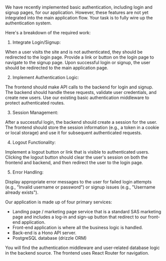We have recently implemented basic authentication, including login and signup pages, for our application. However, these features are not yet integrated into the main application flow. Your task is to fully wire up the authentication system.

Here's a breakdown of the required work:

1. Integrate Login/Signup:

When a user visits the site and is not authenticated, they should be redirected to the login page.
Provide a link or button on the login page to navigate to the signup page.
Upon successful login or signup, the user should be redirected to the main application page.

2. Implement Authentication Logic:

The frontend should make API calls to the backend for login and signup.
The backend should handle these requests, validate user credentials, and create new users.
Use our existing basic authentication middleware to protect authenticated routes.

3. Session Management:

After a successful login, the backend should create a session for the user.
The frontend should store the session information (e.g., a token in a cookie or local storage) and use it for subsequent authenticated requests.

4. Logout Functionality:

Implement a logout button or link that is visible to authenticated users.
Clicking the logout button should clear the user's session on both the frontend and backend, and then redirect the user to the login page.

5. Error Handling:

Display appropriate error messages to the user for failed login attempts (e.g., "Invalid username or password") or signup issues (e.g., "Username already exists").


Our application is made up of four primary services:

- Landing page / marketing page service that is a standard SAS marketing page and includes a log-in and sign-up button that redirect to our front-end application.
- Front-end application is where all the business logic is handled.
- Back-end is a Hono API server.
- PostgreSQL database (drizzle ORM)

You will find the authentication middleware and user-related database logic in the backend source. The frontend uses React Router for navigation.